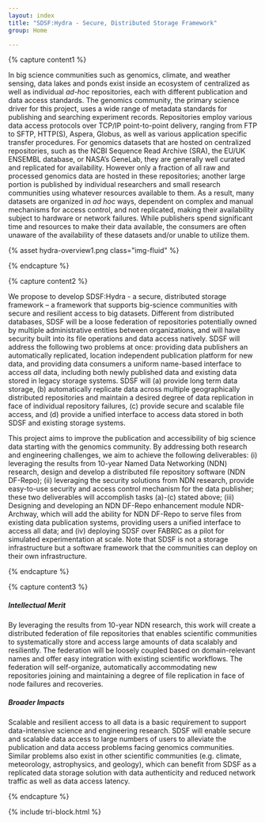 ```yaml
---
layout: index
title: "SDSF:Hydra - Secure, Distributed Storage Framework"
group: Home

---
```


{% capture content1 %}

<div class="description-one" markdown="1">

In big science communities such as genomics, climate, and weather sensing, data lakes and ponds exist inside an ecosystem of centralized as well as individual *ad-hoc* repositories, each with different publication and data access standards.
The genomics community, the primary science driver for this project, uses a wide range of metadata standards for publishing and searching experiment records. Repositories employ various data access protocols over TCP/IP point-to-point delivery, ranging from FTP to SFTP, HTTP(S), Aspera, Globus, as well as various application specific transfer procedures. For genomics datasets that are hosted on centralized repositories, such as the NCBI Sequence Read Archive (SRA), the EU/UK ENSEMBL database, or NASA’s GeneLab, they are generally well curated and replicated for availability. However only a fraction of all raw and processed genomics data are hosted in these repositories; another large portion is published by individual researchers and small research communities using whatever resources available to them. As a result, many datasets are organized in *ad hoc* ways, dependent on complex and manual mechanisms for access control, and not replicated, making their availability subject to hardware or network failures. While publishers spend significant time and resources to make their data available, the consumers are often unaware of the availability of these datasets and/or unable to utilize them.

<div class="text-center">
{% asset hydra-overview1.png class="img-fluid" %}
</div>

</div>
    
{% endcapture %}

{% capture content2 %}

We propose to develop SDSF:<span class="alternate">Hydra</span> - a secure, distributed storage framework – a framework that supports big-science communities with secure and resilient access to big datasets.
Different from distributed databases, SDSF will be a loose federation of repositories potentially owned by multiple administrative entities between organizations, and will have security built into its file operations and data access natively. SDSF will address the following two problems at once: providing data publishers an automatically replicated, location independent publication platform for new data, and providing data consumers a uniform name-based interface to access *all* data, including both newly published data and existing data stored in legacy storage systems. SDSF will (a) provide long term data storage, (b) automatically replicate data across multiple geographically distributed repositories and maintain a desired degree of data replication in face of individual repository failures, (c) provide secure and scalable file access, and (d) provide a unified interface to access data stored in both SDSF and existing storage systems.

This project aims to improve the publication and accessibility of big science data starting with the genomics community.
By addressing both research and engineering challenges, we aim to achieve the following deliverables: (i) leveraging the results from 10-year Named Data Networking (NDN) research, design and develop a distributed file repository software (NDN DF-Repo); (ii) leveraging the security solutions from NDN research, provide easy-to-use security and access control mechanism for the data publisher; these two deliverables will accomplish tasks (a)-(c) stated above; (iii) Designing and developing an NDN DF-Repo enhancement module NDR-Archway, which will add the ability for NDN DF-Repo to serve files from existing data publication systems, providing users a unified interface to access all data; and (iv) deploying SDSF over FABRIC as a pilot for simulated experimentation at scale. Note that SDSF is not a storage infrastructure but a software framework that the communities can deploy on their own infrastructure.

{% endcapture %}

{% capture content3 %}

##### Intellectual Merit

By leveraging the results from 10-year NDN research, this work will create a distributed federation of file repositories that enables scientific communities to systematically store and access large amounts of data scalably and resiliently.
The federation will be loosely coupled based on domain-relevant names and offer easy integration with existing scientific workflows. The federation will self-organize, automatically accommodating new repositories joining and maintaining a degree of file replication in face of node failures and recoveries.
                
##### Broader Impacts

Scalable and resilient access to all data is a basic requirement to support data-intensive science and engineering research.
SDSF will enable secure and scalable data access to large numbers of users to alleviate the publication and data access problems facing genomics communities. Similar problems also exist in other scientific communities (e.g. climate, meteorology, astrophysics, and geology), which can benefit from SDSF as a replicated data storage solution with data authenticity and reduced network traffic as well as data access latency.

{% endcapture %}

{% include tri-block.html %}
